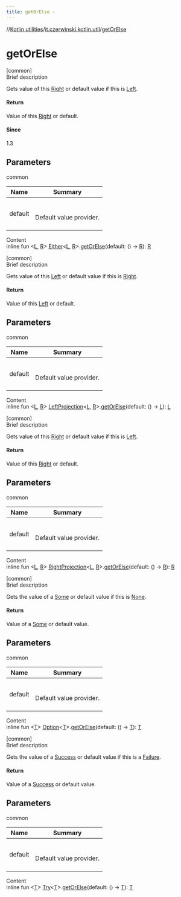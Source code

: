 ```yaml
---
title: getOrElse -
---
```

//[Kotlin utilities](../index.html)/[it.czerwinski.kotlin.util](index.html)/[getOrElse](get-or-else.html)



# getOrElse  
[common]  
Brief description  


Gets value of this [Right](-right/index.html) or default value if this is [Left](-left/index.html).



#### Return  


Value of this [Right](-right/index.html) or default.



#### Since  


1.3



## Parameters  
  
common  
  
|  Name|  Summary| 
|---|---|
| default| <br><br>Default value provider.<br><br>
  
  
Content  
inline fun <[L](get-or-else.html), [R](get-or-else.html)> [Either](-either/index.html)<[L](get-or-else.html), [R](get-or-else.html)>.[getOrElse](get-or-else.html)(default: () -> [R](get-or-else.html)): [R](get-or-else.html)  


[common]  
Brief description  


Gets value of this [Left](-left/index.html) or default value if this is [Right](-right/index.html).



#### Return  


Value of this [Left](-left/index.html) or default.



## Parameters  
  
common  
  
|  Name|  Summary| 
|---|---|
| default| <br><br>Default value provider.<br><br>
  
  
Content  
inline fun <[L](get-or-else.html), [R](get-or-else.html)> [LeftProjection](-left-projection/index.html)<[L](get-or-else.html), [R](get-or-else.html)>.[getOrElse](get-or-else.html)(default: () -> [L](get-or-else.html)): [L](get-or-else.html)  


[common]  
Brief description  


Gets value of this [Right](-right/index.html) or default value if this is [Left](-left/index.html).



#### Return  


Value of this [Right](-right/index.html) or default.



## Parameters  
  
common  
  
|  Name|  Summary| 
|---|---|
| default| <br><br>Default value provider.<br><br>
  
  
Content  
inline fun <[L](get-or-else.html), [R](get-or-else.html)> [RightProjection](-right-projection/index.html)<[L](get-or-else.html), [R](get-or-else.html)>.[getOrElse](get-or-else.html)(default: () -> [R](get-or-else.html)): [R](get-or-else.html)  


[common]  
Brief description  


Gets the value of a [Some](-some/index.html) or default value if this is [None](-none/index.html).



#### Return  


Value of a [Some](-some/index.html) or default value.



## Parameters  
  
common  
  
|  Name|  Summary| 
|---|---|
| default| <br><br>Default value provider.<br><br>
  
  
Content  
inline fun <[T](get-or-else.html)> [Option](-option/index.html)<[T](get-or-else.html)>.[getOrElse](get-or-else.html)(default: () -> [T](get-or-else.html)): [T](get-or-else.html)  


[common]  
Brief description  


Gets the value of a [Success](-success/index.html) or default value if this is a [Failure](-failure/index.html).



#### Return  


Value of a [Success](-success/index.html) or default value.



## Parameters  
  
common  
  
|  Name|  Summary| 
|---|---|
| default| <br><br>Default value provider.<br><br>
  
  
Content  
inline fun <[T](get-or-else.html)> [Try](-try/index.html)<[T](get-or-else.html)>.[getOrElse](get-or-else.html)(default: () -> [T](get-or-else.html)): [T](get-or-else.html)  



